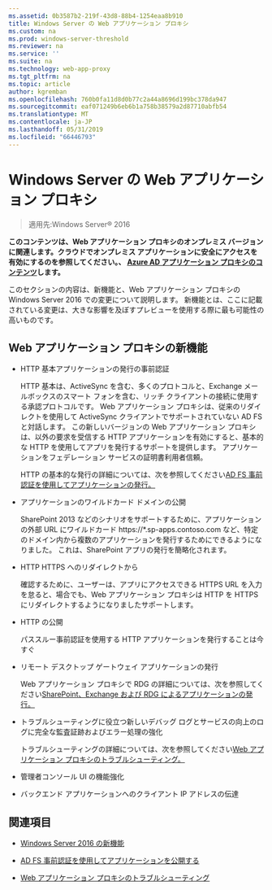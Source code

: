 ```yaml
---
ms.assetid: 0b3587b2-219f-43d8-88b4-1254eaa8b910
title: Windows Server の Web アプリケーション プロキシ
ms.custom: na
ms.prod: windows-server-threshold
ms.reviewer: na
ms.service: ''
ms.suite: na
ms.technology: web-app-proxy
ms.tgt_pltfrm: na
ms.topic: article
author: kgremban
ms.openlocfilehash: 760b0fa11d8d0b77c2a44a8696d199bc378da947
ms.sourcegitcommit: eaf071249b6eb6b1a758b38579a2d87710abfb54
ms.translationtype: MT
ms.contentlocale: ja-JP
ms.lasthandoff: 05/31/2019
ms.locfileid: "66446793"
---
```

# <a name="web-application-proxy-in-windows-server"></a>Windows Server の Web アプリケーション プロキシ

>適用先:Windows Server&reg; 2016

**このコンテンツは、Web アプリケーション プロキシのオンプレミス バージョンに関連します。クラウドでオンプレミス アプリケーションに安全にアクセスを有効にするのを参照してください。、 [Azure AD アプリケーション プロキシのコンテンツ](https://azure.microsoft.com/documentation/articles/active-directory-application-proxy-get-started/)します。**  
  
このセクションの内容は、新機能と、Web アプリケーション プロキシの Windows Server 2016 での変更について説明します。 新機能とは、ここに記載されている変更は、大きな影響を及ぼすプレビューを使用する際に最も可能性の高いものです。  
  
## <a name="web-application-proxy-new-features"></a>Web アプリケーション プロキシの新機能  
  
- HTTP 基本アプリケーションの発行の事前認証  
  
  HTTP 基本は、ActiveSync を含む、多くのプロトコルと、Exchange メールボックスのスマート フォンを含む、リッチ クライアントの接続に使用する承認プロトコルです。 Web アプリケーション プロキシは、従来のリダイレクトを使用して ActiveSync クライアントでサポートされていない AD FS と対話します。 この新しいバージョンの Web アプリケーション プロキシは、以外の要求を受信する HTTP アプリケーションを有効にすると、基本的な HTTP を使用してアプリを発行するサポートを提供します。 アプリケーションをフェデレーション サービスの証明書利用者信頼。  
  
  HTTP の基本的な発行の詳細については、次を参照してください[AD FS 事前認証を使用してアプリケーションの発行。](../web-application-proxy/../web-application-proxy/Publishing-Applications-using-AD-FS-Preauthentication.md)  
  
- アプリケーションのワイルドカード ドメインの公開  
  
  SharePoint 2013 などのシナリオをサポートするために、アプリケーションの外部 URL にワイルドカード https://*.sp-apps.contoso.com など、特定のドメイン内から複数のアプリケーションを発行するためにできるようになりました。 これは、SharePoint アプリの発行を簡略化されます。  
  
- HTTP HTTPS へのリダイレクトから  
  
  確認するために、ユーザーは、アプリにアクセスできる HTTPS URL を入力を怠ると、場合でも、Web アプリケーション プロキシは HTTP を HTTPS にリダイレクトするようになりましたサポートします。  
  
- HTTP の公開  
  
  パススルー事前認証を使用する HTTP アプリケーションを発行することは今すぐ  
  
- リモート デスクトップ ゲートウェイ アプリケーションの発行  
  
  Web アプリケーション プロキシで RDG の詳細については、次を参照してください[SharePoint、Exchange および RDG によるアプリケーションの発行。](../web-application-proxy/Publishing-Applications-with-SharePoint,-Exchange-and-RDG.md)  
  
- トラブルシューティングに役立つ新しいデバッグ ログとサービスの向上のログに完全な監査証跡およびエラー処理の強化  
  
  トラブルシューティングの詳細については、次を参照してください[Web アプリケーション プロキシのトラブルシューティング。](https://technet.microsoft.com/library/dn770156.aspx)  
  
- 管理者コンソール UI の機能強化  
  
- バックエンド アプリケーションへのクライアント IP アドレスの伝達  
  
## <a name="see-also"></a>関連項目  
  
-   [Windows Server 2016 の新機能](https://technet.microsoft.com/library/dn765472.aspx)  
  
-   [AD FS 事前認証を使用してアプリケーションを公開する](../web-application-proxy/Publishing-Applications-using-AD-FS-Preauthentication.md)  
  
-   [Web アプリケーション プロキシのトラブルシューティング](https://technet.microsoft.com/library/dn770156.aspx)  
  


